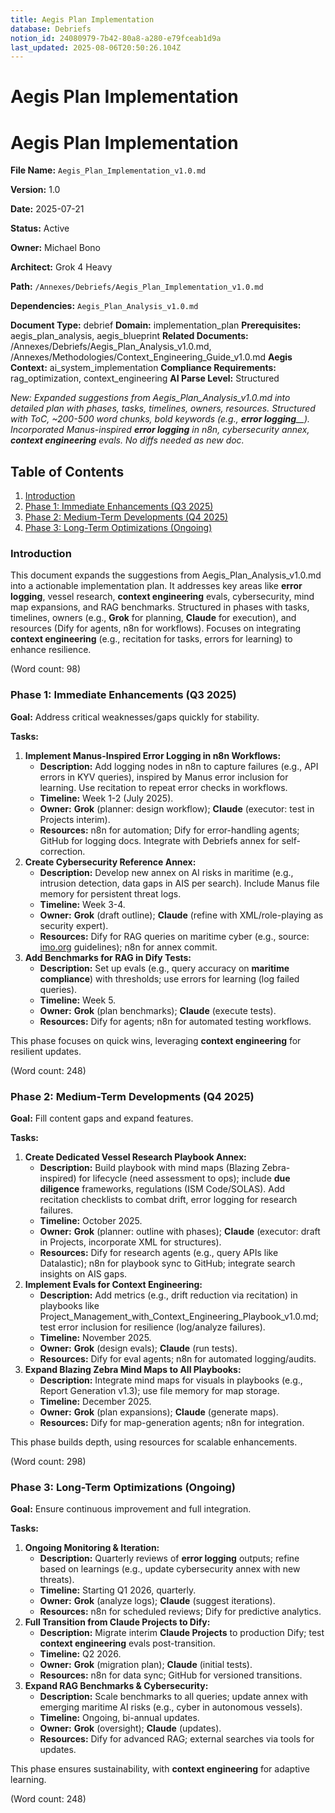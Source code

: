 ```yaml
---
title: Aegis Plan Implementation
database: Debriefs
notion_id: 24080979-7b42-80a8-a280-e79fceab1d9a
last_updated: 2025-08-06T20:50:26.104Z
---
```


# Aegis Plan Implementation


# Aegis Plan Implementation


**File Name:** `Aegis_Plan_Implementation_v1.0.md`


**Version:** 1.0


**Date:** 2025-07-21


**Status:** Active


**Owner:** Michael Bono


**Architect:** Grok 4 Heavy


**Path:** `/Annexes/Debriefs/Aegis_Plan_Implementation_v1.0.md`


**Dependencies:** `Aegis_Plan_Analysis_v1.0.md`


**Document Type:** debrief
**Domain:** implementation_plan
**Prerequisites:** aegis_plan_analysis, aegis_blueprint
**Related Documents:** /Annexes/Debriefs/Aegis_Plan_Analysis_v1.0.md, /Annexes/Methodologies/Context_Engineering_Guide_v1.0.md
**Aegis Context:** ai_system_implementation
**Compliance Requirements:** rag_optimization, context_engineering
**AI Parse Level:** Structured


_New: Expanded suggestions from Aegis_Plan_Analysis_v1.0.md into detailed plan with phases, tasks, timelines, owners, resources. Structured with ToC, ~200-500 word chunks, bold keywords (e.g.,_ _**error logging**__). Incorporated Manus-inspired_ _**error logging**_ _in n8n, cybersecurity annex,_ _**context engineering**_ _evals. No diffs needed as new doc._


## Table of Contents

1. [Introduction](https://www.notion.so/238809797b4280eb8ebedc8831cecb0d?v=238809797b428016b5d0000c8a271427&p=240809797b4280a8a280e79fceab1d9a&pm=s#introduction)
2. [Phase 1: Immediate Enhancements (Q3 2025)](https://www.notion.so/238809797b4280eb8ebedc8831cecb0d?v=238809797b428016b5d0000c8a271427&p=240809797b4280a8a280e79fceab1d9a&pm=s#phase-1-immediate-enhancements-q3-2025)
3. [Phase 2: Medium-Term Developments (Q4 2025)](https://www.notion.so/238809797b4280eb8ebedc8831cecb0d?v=238809797b428016b5d0000c8a271427&p=240809797b4280a8a280e79fceab1d9a&pm=s#phase-2-medium-term-developments-q4-2025)
4. [Phase 3: Long-Term Optimizations (Ongoing)](https://www.notion.so/238809797b4280eb8ebedc8831cecb0d?v=238809797b428016b5d0000c8a271427&p=240809797b4280a8a280e79fceab1d9a&pm=s#phase-3-long-term-optimizations-ongoing)

### Introduction


This document expands the suggestions from Aegis_Plan_Analysis_v1.0.md into a actionable implementation plan. It addresses key areas like **error logging**, vessel research, **context engineering** evals, cybersecurity, mind map expansions, and RAG benchmarks. Structured in phases with tasks, timelines, owners (e.g., **Grok** for planning, **Claude** for execution), and resources (Dify for agents, n8n for workflows). Focuses on integrating **context engineering** (e.g., recitation for tasks, errors for learning) to enhance resilience.


(Word count: 98)


### Phase 1: Immediate Enhancements (Q3 2025)


**Goal:** Address critical weaknesses/gaps quickly for stability.


**Tasks:**

1. **Implement Manus-Inspired Error Logging in n8n Workflows:**
    - **Description:** Add logging nodes in n8n to capture failures (e.g., API errors in KYV queries), inspired by Manus error inclusion for learning. Use recitation to repeat error checks in workflows.
    - **Timeline:** Week 1-2 (July 2025).
    - **Owner:** **Grok** (planner: design workflow); **Claude** (executor: test in Projects interim).
    - **Resources:** n8n for automation; Dify for error-handling agents; GitHub for logging docs. Integrate with Debriefs annex for self-correction.
2. **Create Cybersecurity Reference Annex:**
    - **Description:** Develop new annex on AI risks in maritime (e.g., intrusion detection, data gaps in AIS per search). Include Manus file memory for persistent threat logs.
    - **Timeline:** Week 3-4.
    - **Owner:** **Grok** (draft outline); **Claude** (refine with XML/role-playing as security expert).
    - **Resources:** Dify for RAG queries on maritime cyber (e.g., source: [imo.org](http://imo.org/) guidelines); n8n for annex commit.
3. **Add Benchmarks for RAG in Dify Tests:**
    - **Description:** Set up evals (e.g., query accuracy on **maritime compliance**) with thresholds; use errors for learning (log failed queries).
    - **Timeline:** Week 5.
    - **Owner:** **Grok** (plan benchmarks); **Claude** (execute tests).
    - **Resources:** Dify for agents; n8n for automated testing workflows.

This phase focuses on quick wins, leveraging **context engineering** for resilient updates.


(Word count: 248)


### Phase 2: Medium-Term Developments (Q4 2025)


**Goal:** Fill content gaps and expand features.


**Tasks:**

1. **Create Dedicated Vessel Research Playbook Annex:**
    - **Description:** Build playbook with mind maps (Blazing Zebra-inspired) for lifecycle (need assessment to ops); include **due diligence** frameworks, regulations (ISM Code/SOLAS). Add recitation checklists to combat drift, error logging for research failures.
    - **Timeline:** October 2025.
    - **Owner:** **Grok** (planner: outline with phases); **Claude** (executor: draft in Projects, incorporate XML for structures).
    - **Resources:** Dify for research agents (e.g., query APIs like Datalastic); n8n for playbook sync to GitHub; integrate search insights on AIS gaps.
2. **Implement Evals for Context Engineering:**
    - **Description:** Add metrics (e.g., drift reduction via recitation) in playbooks like Project_Management_with_Context_Engineering_Playbook_v1.0.md; test error inclusion for resilience (log/analyze failures).
    - **Timeline:** November 2025.
    - **Owner:** **Grok** (design evals); **Claude** (run tests).
    - **Resources:** Dify for eval agents; n8n for automated logging/audits.
3. **Expand Blazing Zebra Mind Maps to All Playbooks:**
    - **Description:** Integrate mind maps for visuals in playbooks (e.g., Report Generation v1.3); use file memory for map storage.
    - **Timeline:** December 2025.
    - **Owner:** **Grok** (plan expansions); **Claude** (generate maps).
    - **Resources:** Dify for map-generation agents; n8n for integration.

This phase builds depth, using resources for scalable enhancements.


(Word count: 298)


### Phase 3: Long-Term Optimizations (Ongoing)


**Goal:** Ensure continuous improvement and full integration.


**Tasks:**

1. **Ongoing Monitoring & Iteration:**
    - **Description:** Quarterly reviews of **error logging** outputs; refine based on learnings (e.g., update cybersecurity annex with new threats).
    - **Timeline:** Starting Q1 2026, quarterly.
    - **Owner:** **Grok** (analyze logs); **Claude** (suggest iterations).
    - **Resources:** n8n for scheduled reviews; Dify for predictive analytics.
2. **Full Transition from Claude Projects to Dify:**
    - **Description:** Migrate interim **Claude Projects** to production Dify; test **context engineering** evals post-transition.
    - **Timeline:** Q2 2026.
    - **Owner:** **Grok** (migration plan); **Claude** (initial tests).
    - **Resources:** n8n for data sync; GitHub for versioned transitions.
3. **Expand RAG Benchmarks & Cybersecurity:**
    - **Description:** Scale benchmarks to all queries; update annex with emerging maritime AI risks (e.g., cyber in autonomous vessels).
    - **Timeline:** Ongoing, bi-annual updates.
    - **Owner:** **Grok** (oversight); **Claude** (updates).
    - **Resources:** Dify for advanced RAG; external searches via tools for updates.

This phase ensures sustainability, with **context engineering** for adaptive learning.


(Word count: 248)

